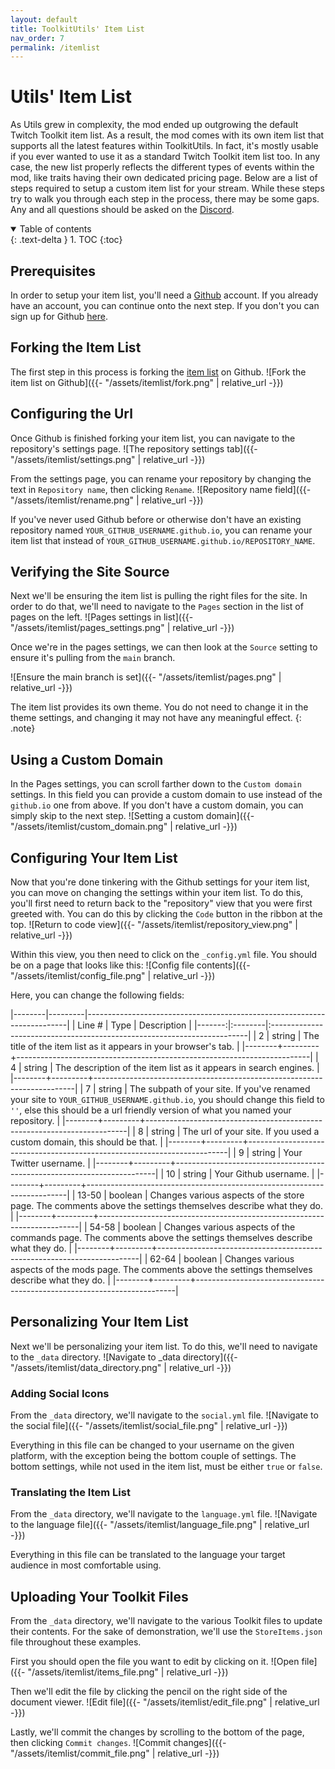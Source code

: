 ```yaml
---
layout: default
title: ToolkitUtils' Item List
nav_order: 7
permalink: /itemlist
---
```


# Utils' Item List

As Utils grew in complexity, the mod ended up outgrowing the default Twitch Toolkit item list. As a result,
the mod comes with its own item list that supports all the latest features within ToolkitUtils. In fact,
it's mostly usable if you ever wanted to use it as a standard Twitch Toolkit item list too. In any case,
the new list properly reflects the different types of events within the mod, like traits having their own
dedicated pricing page. Below are a list of steps required to setup a custom item list for your stream.
While these steps try to walk you through each step in the process, there may be some gaps. Any and all
questions should be asked on the [Discord](https://discord.gg/ZPmkGnbfba).

<details open markdown="block">
  <summary>
    Table of contents
  </summary>
  {: .text-delta }
1. TOC
{:toc}
</details>

## Prerequisites

In order to setup your item list, you'll need a [Github](https://github.com/) account. If you already have
an account, you can continue onto the next step. If you don't you can sign up for Github
[here](https://github.com/signup).

## Forking the Item List

The first step in this process is forking the [item list](https://github.com/sirrandoo/itemlist) on Github.
![Fork the item list on Github]({{- "/assets/itemlist/fork.png" | relative_url -}})

## Configuring the Url

Once Github is finished forking your item list, you can navigate to the repository's settings page.
![The repository settings tab]({{- "/assets/itemlist/settings.png" | relative_url -}})

From the settings page, you can rename your repository by changing the text in `Repository name`, then
clicking `Rename`.
![Repository name field]({{- "/assets/itemlist/rename.png" | relative_url -}})

If you've never used Github before or otherwise don't have an existing repository named
`YOUR_GITHUB_USERNAME.github.io`, you can rename your item list that instead of 
`YOUR_GITHUB_USERNAME.github.io/REPOSITORY_NAME`.

## Verifying the Site Source

Next we'll be ensuring the item list is pulling the right files for the site. In order to do that, we'll
need to navigate to the `Pages` section in the list of pages on the left.
![Pages settings in list]({{- "/assets/itemlist/pages_settings.png" | relative_url -}})

Once we're in the pages settings, we can then look at the `Source` setting to ensure it's pulling from the
`main` branch.

![Ensure the main branch is set]({{- "/assets/itemlist/pages.png" | relative_url -}})

The item list provides its own theme. You do not need to change it in the theme settings, and changing it
may not have any meaningful effect.
{: .note}

## Using a Custom Domain

In the Pages settings, you can scroll farther down to the `Custom domain` settings. In this field you can
provide a custom domain to use instead of the `github.io` one from above. If you don't have a custom
domain, you can simply skip to the next step.
![Setting a custom domain]({{- "/assets/itemlist/custom_domain.png" | relative_url -}})

## Configuring Your Item List

Now that you're done tinkering with the Github settings for your item list, you can move on changing the
settings within your item list. To do this, you'll first need to return back to the "repository" view
that you were first greeted with. You can do this by clicking the `Code` button in the ribbon at the top.
![Return to code view]({{- "/assets/itemlist/repository_view.png" | relative_url -}})

Within this view, you then need to click on the `_config.yml` file. You should be on a page that looks like
this:
![Config file contents]({{- "/assets/itemlist/config_file.png" | relative_url -}})

Here, you can change the following fields:

|--------|---------|-------------------------------------------------------------------------|
| Line # | Type    | Description                                                             |
|-------:|:--------|:------------------------------------------------------------------------|
| 2      | string  | The title of the item list as it appears in your browser's tab.         |
|--------+---------+-------------------------------------------------------------------------|
| 4      | string  | The description of the item list as it appears in search engines.       |
|--------+---------+-------------------------------------------------------------------------|
| 7      | string  | The subpath of your site. If you've renamed your site to `YOUR_GITHUB_USERNAME.github.io`, you should change this field to `''`, else this should be a url friendly version of what you named your repository. |
|--------+---------+-------------------------------------------------------------------------|
| 8      | string  | The url of your site. If you used a custom domain, this should be that. |
|--------+---------+-------------------------------------------------------------------------|
| 9      | string  | Your Twitter username.                                                  |
|--------+---------+-------------------------------------------------------------------------|
| 10     | string  | Your Github username.                                                   |
|--------+---------+-------------------------------------------------------------------------|
| 13-50  | boolean | Changes various aspects of the store page. The comments above the settings themselves describe what they do. |
|--------+---------+-------------------------------------------------------------------------|
| 54-58  | boolean | Changes various aspects of the commands page. The comments above the settings themselves describe what they do. |
|--------+---------+-------------------------------------------------------------------------|
| 62-64  | boolean | Changes various aspects of the mods page. The comments above the settings themselves describe what they do. |
|--------+---------+-------------------------------------------------------------------------|

## Personalizing Your Item List

Next we'll be personalizing your item list. To do this, we'll need to navigate to the `_data` directory.
![Navigate to _data directory]({{- "/assets/itemlist/data_directory.png" | relative_url -}})

### Adding Social Icons

From the `_data` directory, we'll navigate to the `social.yml` file.
![Navigate to the social file]({{- "/assets/itemlist/social_file.png" | relative_url -}})

Everything in this file can be changed to your username on the given platform, with the exception being
the bottom couple of settings. The bottom settings, while not used in the item list, must be either
`true` or `false`.

### Translating the Item List

From the `_data` directory, we'll navigate to the `language.yml` file.
![Navigate to the language file]({{- "/assets/itemlist/language_file.png" | relative_url -}})

Everything in this file can be translated to the language your target audience in most comfortable using.

## Uploading Your Toolkit Files

From the `_data` directory, we'll navigate to the various Toolkit files to update their contents. For the
sake of demonstration, we'll use the `StoreItems.json` file throughout these examples.

First you should open the file you want to edit by clicking on it.
![Open file]({{- "/assets/itemlist/items_file.png" | relative_url -}})

Then we'll edit the file by clicking the pencil on the right side of the document viewer.
![Edit file]({{- "/assets/itemlist/edit_file.png" | relative_url -}})

Lastly, we'll commit the changes by scrolling to the bottom of the page, then clicking `Commit changes`.
![Commit changes]({{- "/assets/itemlist/commit_file.png" | relative_url -}})